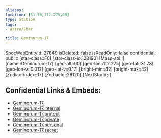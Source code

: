 ```yaml
---
aliases: 
location: [31.78,112.275,60]
type: Station
tags:
- astro/Star

title: Geminorum-17
---
```

SpocWebEntityId: 27849
isDeleted: false
isReadOnly: false
confidential: public
[star-class::F0]
[star-class-id::28190]
[Mass-sol::]
[name::Geminorum-17]
[geo-alt::60]
[geo-lon::112.275]
[geo-lat::31.78]
[geo-lon-v::0.012]
[geo-lat-v::0.17]
[bright-min::42]
[bright-max::42]
[Zodiac-index::17]
[ZodiacId::28120]
[NextStarId::]



## Confidential Links & Embeds: 
- [Geminorum-17](../../../_public/astro/Star/Geminorum-17.md) 
- [Geminorum-17.internal](../../../_internal/astro/Star/Geminorum-17.internal.md) 
- [Geminorum-17.protect](../../../_protect/astro/Star/Geminorum-17.protect.md) 
- [Geminorum-17.private](../../../_private/astro/Star/Geminorum-17.private.md) 
- [Geminorum-17.personal](../../../_personal/astro/Star/Geminorum-17.personal.md) 
- [Geminorum-17.secret](../../../_secret/astro/Star/Geminorum-17.secret.md)

